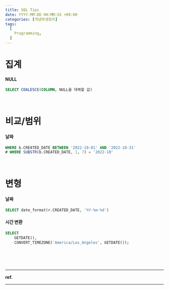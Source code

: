 ```yaml
---
title: SQL Tips
date: YYYY-MM-DD HH:MM:SS +09:00
categories: [개념파생정리]
tags:
  [
    Programming,
  ]
---
```


# 집계

#### NULL

```sql
SELECT COALESCE(COLUMN, NULL을 대체할 값)
```

<br/>

# 비교/범위

#### 날짜

```sql
WHERE b.CREATED_DATE BETWEEN '2022-10-01' AND '2022-10-31'
# WHERE SUBSTR(b.CREATED_DATE, 1, 7) = '2022-10'
```

<br/>

# 변형

#### 날짜

```sql
SELECT date_format(r.CREATED_DATE, '%Y-%m-%d')
```

#### 시간 변환

```sql
SELECT
    GETDATE(),
    CONVERT_TIMEZONE('America/Los_Angeles', GETDATE());
```

<br/>
<br/>
<br/>

<hr/>

**ref.**<br/>

<hr/>